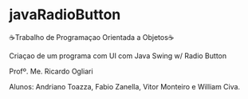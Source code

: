 # javaRadioButton
☕Trabalho de Programaçao Orientada a Objetos☕

Criaçao de um programa com UI com Java Swing w/ Radio Button

Profº. Me. Ricardo Ogliari

Alunos: Andriano Toazza, Fabio Zanella, Vitor Monteiro e William Civa.